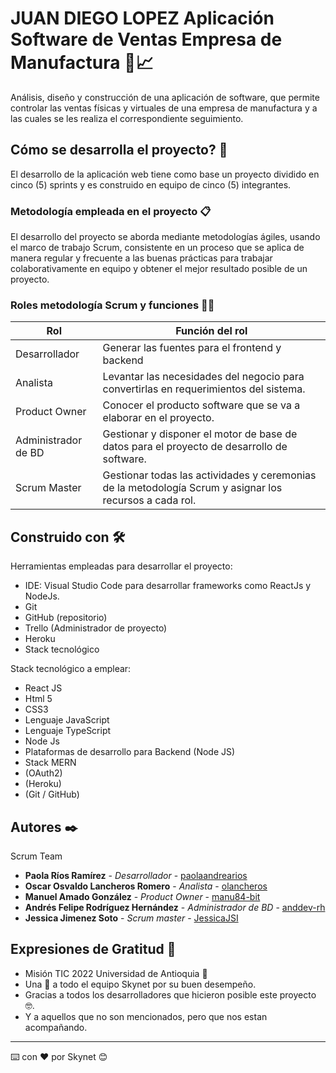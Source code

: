 # JUAN DIEGO LOPEZ Aplicación Software de Ventas Empresa de Manufactura 🏬📈

Análisis, diseño y construcción de una aplicación de software, que permite controlar las ventas físicas y virtuales de una empresa de manufactura y a las cuales se les realiza el correspondiente seguimiento.

## Cómo se desarrolla el proyecto? 🚀

El desarrollo de la aplicación web tiene como base un proyecto dividido en cinco (5) sprints y es construido en equipo de cinco (5) integrantes.

### Metodología empleada en el proyecto 📋

El desarrollo del proyecto se aborda mediante metodologías ágiles, usando el marco de trabajo Scrum, consistente en un proceso que se aplica de
manera regular y frecuente a las buenas prácticas para trabajar colaborativamente en equipo y obtener el mejor resultado posible de un proyecto.

### Roles metodología Scrum y funciones 👨‍💻

| Rol                 | Función del rol                                                                                         |
| ------------------- | ------------------------------------------------------------------------------------------------------- |
| Desarrollador       | Generar las fuentes para el frontend y backend                                                          |
| Analista            | Levantar las necesidades del negocio para convertirlas en requerimientos del sistema.                   |
| Product Owner       | Conocer el producto software que se va a elaborar en el proyecto.                                       |
| Administrador de BD | Gestionar y disponer el motor de base de datos para el proyecto de desarrollo de software.              |
| Scrum Master        | Gestionar todas las actividades y ceremonias de la metodología Scrum y asignar los recursos a cada rol. |

## Construido con 🛠️

Herramientas empleadas para desarrollar el proyecto:

- IDE: Visual Studio Code para desarrollar frameworks como ReactJs y NodeJs.
- Git
- GitHub (repositorio)
- Trello (Administrador de proyecto)
- Heroku
- Stack tecnológico

Stack tecnológico a emplear:

- React JS
- Html 5
- CSS3
- Lenguaje JavaScript
- Lenguaje TypeScript
- Node Js
- Plataformas de desarrollo para Backend (Node JS)
- Stack MERN
- (OAuth2)
- (Heroku)
- (Git / GitHub)

## Autores ✒️

Scrum Team

- **Paola Ríos Ramírez** - _Desarrollador_ - [paolaandrearios](https://github.com/paolaandrearios)
- **Oscar Osvaldo Lancheros Romero** - _Analista_ - [olancheros](https://github.com/olancheros)
- **Manuel Amado González** - _Product Owner_ - [manu84-bit](https://github.com/Manu84-bit)
- **Andrés Felipe Rodríguez Hernández** - _Administrador de BD_ - [anddev-rh](https://github.com/anddev-rh)
- **Jessica Jimenez Soto** - _Scrum master_ - []() [JessicaJSI](https://github.com/JessicaJSI)

<!-- ## Licencia 📄

Este proyecto está bajo la Licencia (Tu Licencia) - mira el archivo [LICENSE.md](LICENSE.md) para detalles -->

## Expresiones de Gratitud 🎁

- Misión TIC 2022 Universidad de Antioquia 📢
- Una 🍺 a todo el equipo Skynet por su buen desempeño.
- Gracias a todos los desarrolladores que hicieron posible este proyecto 🤓.
- Y a aquellos que no son mencionados, pero que nos estan acompañando.

---

⌨️ con ❤️ por Skynet 😊
